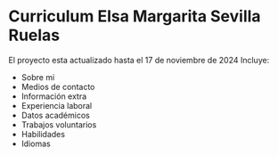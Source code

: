 # Curriculum Elsa Margarita Sevilla Ruelas
El proyecto esta actualizado hasta el 17 de noviembre de 2024
Incluye:
- Sobre mi
- Medios de contacto
- Información extra
- Experiencia laboral
- Datos académicos
- Trabajos voluntarios
- Habilidades 
- Idiomas